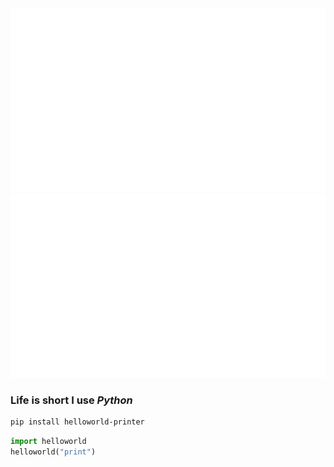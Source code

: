 <a href="https://github.com/kenchou2006/github-stats">
<img src="https://github.com/kenchou2006/github-stats/blob/master/generated/overview.svg#gh-dark-mode-only" />
<img src="https://github.com/kenchou2006/github-stats/blob/master/generated/languages.svg#gh-dark-mode-only" />
</a>

### Life is short I use _Python_

```bash
pip install helloworld-printer
```

```python
import helloworld
helloworld("print")
```